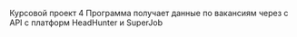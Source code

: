 Курсовой проект 4
Программа получает данные по вакансиям через с API с платформ HeadHunter и SuperJob
